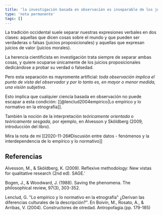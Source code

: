 ```yaml
---
title: 'la investigación basada en observación es inseparable de los juicios de valor'
type: 'nota permanente'
tags: []
---
```


La tradición occidental suele separar nuestras expresiones verbales en dos clases: aquellas que dicen cosas sobre el mundo y que pueden ser verdaderas o falsas (juicios proposicionales) y aquellas que expresan juicios de valor (juicios morales).

La herencia cientificista en investigación trata siempre de separar ambas cosas, y quiere ocuparse únicamente de los juicios proposicionales dedicándose a probar su verdad o falsedad.

Pero esta separación es mayromente artificial: *toda observación implica el punto de vista del observador y por lo tanto es, en mayor o menor medida, una visión subjetiva*. 

Esto implica que cualquier ciencia basada en observación no puede escapar a esta condición: [[@lenclud2004empirico|Lo empírico y lo normativo en la etnografía]].

También la noción de la interpretación *teóricamente orientada* o *teóricamente sesgada*, por ejemplo, en Alvesson y Sköldberg (2009, introducción del libro).

Mira la nota de mi [[2020-11-26#Discusión entre datos - fenómenos y la interdependencia de lo empírico y lo normativo]]

## Referencias

Alvesson, M., & Sköldberg, K. (2009). Reflexive methodology: New vistas for qualitative research (2nd ed). SAGE.'

Bogen, J., & Woodward, J. (1988). Saving the phenomena. The philosophical review, 97(3), 303-352.

Lenclud, G.  "Lo empírico y lo normativo en la etnografía" ¿Derivan las diferencias culturales de la descripción?". En  Boivin, M., Rosato, A., & Arribas, V. (2004). Constructores de otredad. Antropofagia.(pp. 179-185)
